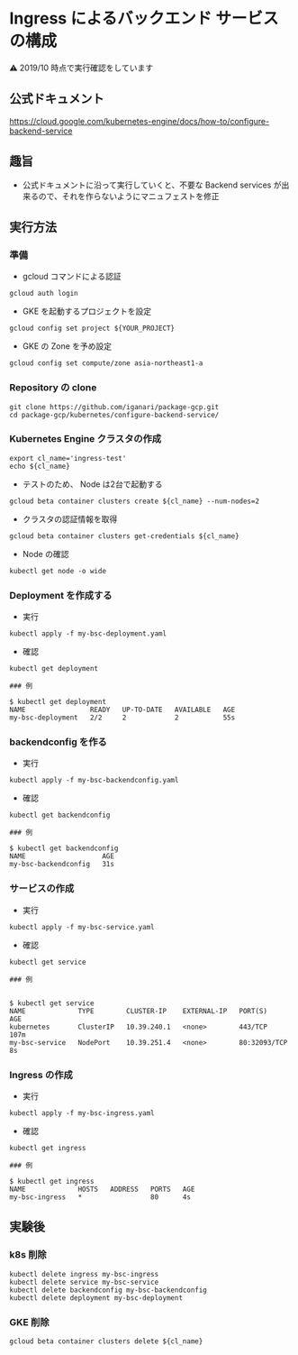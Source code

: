 # Ingress によるバックエンド サービスの構成

:warning: 2019/10 時点で実行確認をしています

## 公式ドキュメント

https://cloud.google.com/kubernetes-engine/docs/how-to/configure-backend-service

## 趣旨

+ 公式ドキュメントに沿って実行していくと、不要な Backend services が出来るので、それを作らないようにマニュフェストを修正

## 実行方法

### 準備

+ gcloud コマンドによる認証

```
gcloud auth login
```

+ GKE を起動するプロジェクトを設定

```
gcloud config set project ${YOUR_PROJECT}
```

+ GKE の Zone を予め設定

```
gcloud config set compute/zone asia-northeast1-a
```

### Repository の clone

```
git clone https://github.com/iganari/package-gcp.git
cd package-gcp/kubernetes/configure-backend-service/
```




### Kubernetes Engine クラスタの作成

```
export cl_name='ingress-test'
echo ${cl_name}
```

+ テストのため、 Node は2台で起動する

```
gcloud beta container clusters create ${cl_name} --num-nodes=2
```

+ クラスタの認証情報を取得

```
gcloud beta container clusters get-credentials ${cl_name}
```

+ Node の確認

```
kubectl get node -o wide
```

### Deployment を作成する 

+ 実行

```
kubectl apply -f my-bsc-deployment.yaml
```

+ 確認

```
kubectl get deployment
```
```
### 例

$ kubectl get deployment
NAME                READY   UP-TO-DATE   AVAILABLE   AGE
my-bsc-deployment   2/2     2            2           55s
```

### backendconfig を作る

+ 実行

```
kubectl apply -f my-bsc-backendconfig.yaml
```

+ 確認

```
kubectl get backendconfig
```
```
### 例

$ kubectl get backendconfig
NAME                   AGE
my-bsc-backendconfig   31s
```

### サービスの作成

+ 実行

```
kubectl apply -f my-bsc-service.yaml
```

+ 確認

```
kubectl get service
```

```
### 例


$ kubectl get service
NAME             TYPE        CLUSTER-IP    EXTERNAL-IP   PORT(S)        AGE
kubernetes       ClusterIP   10.39.240.1   <none>        443/TCP        107m
my-bsc-service   NodePort    10.39.251.4   <none>        80:32093/TCP   8s
```

### Ingress の作成

+ 実行

```
kubectl apply -f my-bsc-ingress.yaml
```

+ 確認

```
kubectl get ingress
```
```
### 例

$ kubectl get ingress
NAME             HOSTS   ADDRESS   PORTS   AGE
my-bsc-ingress   *                 80      4s
```

## 実験後

### k8s 削除

```
kubectl delete ingress my-bsc-ingress
kubectl delete service my-bsc-service
kubectl delete backendconfig my-bsc-backendconfig
kubectl delete deployment my-bsc-deployment
```

### GKE 削除

```
gcloud beta container clusters delete ${cl_name}
```
